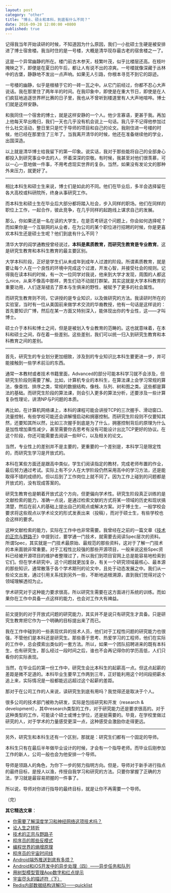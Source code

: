 ```yaml
---
layout: post
category: "other"
title: "博士、硕士和本科，到底有什么不同？"
date: 2016-09-28 12:00:00 +0800
published: true
---
```


记得我当年开始读研的时候，不知道因为什么原因，我们一小批硕士生硬是被安排进了博士宿舍楼。我当时住的是一号楼，大概是清华现存最古老的宿舍楼之一了。

这是一个异常幽静的所在。楼门前古木参天，枝繁叶茂，似乎比楼层还高。在枝叶掩映之下，即便是在夏日的午后，都让人有说不出的凉爽。一号楼就像深藏于丛林中的古堡，静静地不发出一点声响。如果无人引路，你根本寻觅不到它的踪迹。

<!--more-->

一号楼的幽静，似乎是根植于它的一砖一瓦之中。从它门前经过，你都不忍心大声说话。我在那里住了两年半的时间。在我印象中，即使是在重大节日，即使是在人们疯狂地追逐世界杯比赛的日子里，我也从不曾听到楼道里有人大声地喧哗。博士们就是这样安静。

和我同住一个宿舍的博士，就是这样安静的一个人。他少言寡语，更甚于我。再加上他每天早出晚归，我们一天也几乎没有机会说上一句话。我几乎不记得他参加过什么社交活动，整日里只是忙于导师的项目和自己的论文。我刚住进一号楼的时候，他已经在那里住了三年了。当我离开清华的时候，他还在准备继续他的学业，出国深造。

以上就是清华博士给我留下的第一印象。说实话，我对于那些能将自己的全部身心都投入到研究事业中去的人，怀着深深的崇敬。有时候，我甚至对他们很羡慕，可以一心一意地做一件事，不用考虑现实世界的复杂。当然，如果没有发论文的那种外来压力，就更好了。

---

相比本科生和硕士生来说，博士们是如此的不同。他们在毕业后，多半会选择留在各大高校或科研院所，终身从事研究工作。

而本科生和硕士生在毕业后大部分都将踏入社会，步入同样的职场。他们在同样的职位上工作，一起合作，彼此竞争，在几乎同样的起跑线上谋求自己的发展。

那么，你如果还是一名在读的大学生，在是否考研这个问题上，你会如何选择呢？而如果你是一个互联网的从业者，在为公司的某个职位进行招聘的时候，你是更喜欢本科生还是硕士生呢？他们到底有什么不同？

清华大学的阎学通教授曾经说过，**本科是素质教育，而研究生教育是专业教育**。这是研究生教育和本科生教育的最主要区别。

大学本科阶段，正好是学生们从未成年到成年人过渡的阶段。所谓素质教育，就是要让每个人在一个良性的环境中完成这个过渡，开发心智，并接受社会的规则。记得我在读本科的时候，有一次一位同学对我说，他来到大学才发现，周围的人都这么nice，从来不像高中那样，男生们动不动就打群架。其实这就是大学本科教育的重要功用，人们逐渐褪去了原本与生俱来的野性，被赋予了更多的社会属性。

而研究生教育则不同，它讲授的是专业知识，以及做研究的方法。我读研时所在的实验室，当时有一位从美国前来做学术交流的华裔教授，他有一句话是这样说的：首先要知识广博，然后在某一方面又特别深入，能体现出你的专业性，这——才叫博士。

硕士介于本科和博士之间，但是是被划入专业教育的范畴的。这也就意味着，在本科和硕士之间，存在着一些差别。这些差别，我们可以统一归入到研究生教育和本科教育之间的差别。

---

首先，研究生的专业划分更加细致，涉及到的专业知识比本科生要更进一步，并可能接触到一些学术前沿的东西。

通常一本教材或者技术书籍里面，Advanced的部分可能本科学习就不会涉及，但研究生阶段则需要了解。比如，计算机专业的本科生，在算法课上会学习常规的算法，像查找、排序之类，常规的数据结构，像栈、队列、树和图之类。这些都是算法的基础。而研究生阶段的算法课，则会引入更多的算法分析，还要涉及一些计算复杂性理论，讲清NP与P问题的本质。

再比如，在计算机网络课上，本科的课程可能会讲授TCP的三次握手、滑动窗口、流量控制，有些学校可能还会讲解慢启动和拥塞控制。而研究生阶段则不仅要知其然，还要知其所以然，比如三次握手到底是为了什么，拥塞控制背后的原理为什么是加性增加乘性减少，甚至需要你去思考有没有可能设计出比TCP更好的协议。在这个阶段，你还可能需要去阅读一些RFC，以及相关的论文。

当然，专业性上的差别并不是主要的，更重要的一个差别是，本科学习是限定性的，而研究生学习是开放式的。

本科在某些方面还是跟高中类似，学生们阅读指定的教材，完成老师布置的作业，最后努力通过考试。实际上有不少人在大学阶段仍然采用高中的学习方法，还是能取得不错的成绩的。但以后到了工作岗位上就不同了。因为工作上碰到的问题都是开放式的，没有现成答案的。

研究生教育也是朝着开放式这个方向，但更偏向学术性。研究生阶段真正训练的是文献检索的能力，准确一点说，是通过检索文献的方式将某一领域的历史和现状搞清楚，然后在前人的基础上提出自己的观点或解决方案。对于博士生，一般学校会要求将这些观点以学术论文的形式发表出来（投稿），而对于硕士生，有些学校也会这样的要求。

这种文献检索的能力，实际在工作中也非常需要。我曾经在之前的一篇文章《[技术的正宗与野路子](/posts/blog-programmer-learn.html)》中提到过，要学通一门技术，就需要去阅读Spec层次的资料。所谓Spec，其实就是一门技术最原始、最规范的那些资料，这对于了解一门技术的本来面貌非常重要。对于工程性比较强的那些开源项目，一般来说这些Spec资料已经被开源项目的维护者整理过了，所以我们到项目官网上总是能容易地检索到它们。但在学术研究中，这个问题就更加复杂，有关一个研究领域最核心、最本源的那些知识，通常散落于各个学术期刊的论文中，且处于动态发展之中。我们从一些论文出发，通过引用关系找到另外一些，不断地追根溯源，直到我们觉得对这个领域理解透彻为止。

学术研究对于这种能力要求很高，所以研究生需要在这方面进行系统的训练。而如果你在工作中具备一点这样的能力，也会对工作大有裨益。

---

前文提到的对于开放式问题的研究能力，其实并不是说只有研究生才具备。只是研究生教育把它作为一个明确的目标提出来了而已。

我在工作中碰到的一些表现优异的技术人员，他们对于工程性问题的研究能力也很强，不管他们是本科还是研究生。那些善于思考、热爱学习的工程师，他们在实际的工作中，总会摸索出类似的一套方法。所以，如果一个团队招聘进来的既有本科生，也有研究生，那么经过一段时间之后，谁也不会再记得你的学历高低，人们只看你的实际表现。

当然，在毕业后的第一份工作中，研究生会比本科生的起薪高一点。但这点起薪的差距是微不足道的。本科毕业生要早工作两到三年，正好能利用这个时间段把薪水追上来，实际情况是一般都能远远超过这个起薪的差距。

那对于在公司工作的人来说，读研究生到底有用吗？我觉得还是取决于个人。

很多公司的技术部门被称为研发，实际是包括研究和开发（research & development），其中research类型的工作，对于研究能力还是要求很高的。对于这种类型的工作，可能读个硕士或博士学位，还是挺需要的。毕竟，在学校里做过研究的人，对于学术的力量感受更深一点，这种感受会激励你走得更远。

---

另外，研究生和本科生还有一个区别，那就是：研究生们都有一个固定的导师。

本科生只有在最后半年做毕业设计的时候，才会有一个指导老师。而毕业后刚参加工作的新人，公司一般也会为他安排一个导师。

导师是领路人的角色，为你下一步的努力指明方向。但是，导师对于新手进行指点的最终目标，是授人以渔，传授自我学习和研究的方法。只要你掌握了正确的方法，学习就是最容易把握的一件事了。

所以说，导师对你进行指导的最终目标，就是让你不再需要一个导师。

（完）


**其它精选文章**：

* [你需要了解深度学习和神经网络这项技术吗？](/posts/blog-neural-nets.html)
* [论人生之转折](http://mp.weixin.qq.com/s?__biz=MzA4NTg1MjM0Mg==&mid=2657261385&idx=1&sn=56b335b4f33546c5baa41a1c7f1b6551#rd)
* [技术的正宗与野路子](http://mp.weixin.qq.com/s?__biz=MzA4NTg1MjM0Mg==&mid=2657261357&idx=1&sn=ebb11a1623e00ca8e6ad55c9ad6b2547#rd)
* [程序员的那些反模式](/posts/blog-programmer-anti-pattern.html)
* [编程世界的熵增原理](http://mp.weixin.qq.com/s?__biz=MzA4NTg1MjM0Mg==&mid=2657261372&idx=1&sn=89c5b0fa1e9e339ee220d0c30001d01a#rd)
* [程序员的宇宙时间线](http://mp.weixin.qq.com/s?__biz=MzA4NTg1MjM0Mg==&mid=2657261318&idx=1&sn=f7588db0d44a1c1842674d6465ca709e#rd)
* [Android端外推送到底有多烦？](http://mp.weixin.qq.com/s?__biz=MzA4NTg1MjM0Mg==&mid=2657261350&idx=1&sn=6cea730ef5a144ac243f07019fb43076#rd)
* [Android和iOS开发中的异步处理（四）——异步任务和队列](/posts/blog-series-async-task-4.html)
* [用树型模型管理App数字和红点提示](http://mp.weixin.qq.com/s?__biz=MzA4NTg1MjM0Mg==&mid=2657261255&idx=1&sn=01ab92edada77803fc4ab7a575453d97&scene=19#wechat_redirect)
* [宇宙尽头的描述符（下）](http://mp.weixin.qq.com/s?__biz=MzA4NTg1MjM0Mg==&mid=2657261342&idx=1&sn=0adc539ce9b4632aac96a447b7431532#rd)
* [Redis内部数据结构详解(5)——quicklist](http://mp.weixin.qq.com/s?__biz=MzA4NTg1MjM0Mg==&mid=2657261335&idx=1&sn=053d72a348be2e78040f3847f4092d92&scene=19#wechat_redirect)

